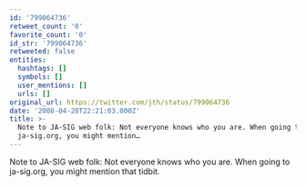 ```yaml
---
id: '799064736'
retweet_count: '0'
favorite_count: '0'
id_str: '799064736'
retweeted: false
entities:
  hashtags: []
  symbols: []
  user_mentions: []
  urls: []
original_url: https://twitter.com/jth/status/799064736
date: '2008-04-28T22:21:03.000Z'
title: >-
  Note to JA-SIG web folk: Not everyone knows who you are. When going to
  ja-sig.org, you might mention…
---
```


Note to JA-SIG web folk: Not everyone knows who you are. When going to ja-sig.org, you might mention that tidbit.